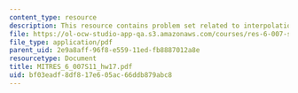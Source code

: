 ```yaml
---
content_type: resource
description: This resource contains problem set related to interpolation.
file: https://ol-ocw-studio-app-qa.s3.amazonaws.com/courses/res-6-007-signals-and-systems-spring-2011/bf03eadf8df817e605ac66ddb879abc8_MITRES_6_007S11_hw17.pdf
file_type: application/pdf
parent_uid: 2e9a8aff-96f8-e559-11ed-fb8887012a8e
resourcetype: Document
title: MITRES_6_007S11_hw17.pdf
uid: bf03eadf-8df8-17e6-05ac-66ddb879abc8
---
```

